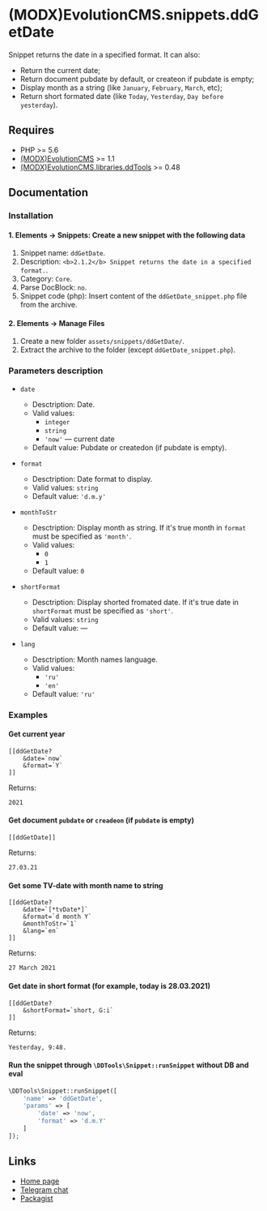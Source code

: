 # (MODX)EvolutionCMS.snippets.ddGetDate

Snippet returns the date in a specified format. It can also:
* Return the current date;
* Return document pubdate by default, or createon if pubdate is empty;
* Display month as a string (like `January`, `February`, `March`, etc);
* Return short formated date (like `Today`, `Yesterday`, `Day before yesterday`).


## Requires

* PHP >= 5.6
* [(MODX)EvolutionCMS](https://github.com/evolution-cms/evolution) >= 1.1
* [(MODX)EvolutionCMS.libraries.ddTools](https://code.divandesign.biz/modx/ddtools) >= 0.48


## Documentation


### Installation


#### 1. Elements → Snippets: Create a new snippet with the following data

1. Snippet name: `ddGetDate`.
2. Description: `<b>2.1.2</b> Snippet returns the date in a specified format.`.
3. Category: `Core`.
4. Parse DocBlock: `no`.
5. Snippet code (php): Insert content of the `ddGetDate_snippet.php` file from the archive.


#### 2. Elements → Manage Files

1. Create a new folder `assets/snippets/ddGetDate/`.
2. Extract the archive to the folder (except `ddGetDate_snippet.php`).


### Parameters description

* `date`
	* Desctription: Date.
	* Valid values:
		* `integer`
		* `string`
		* `'now'` — current date
	* Default value: Pubdate or createdon (if pubdate is empty).
	
* `format`
	* Desctription: Date format to display.
	* Valid values: `string`
	* Default value: `'d.m.y'`
	
* `monthToStr`
	* Desctription: Display month as string. If it's true month in `format` must be specified as `'month'`.
	* Valid values:
		* `0`
		* `1`
	* Default value: `0`
	
* `shortFormat`
	* Desctription: Display shorted fromated date. If it's true date in `shortFormat` must be specified as `'short'`.
	* Valid values: `string`
	* Default value: —
	
* `lang`
	* Desctription: Month names language.
	* Valid values:
		* `'ru'`
		* `'en'`
	* Default value: `'ru'`


### Examples


#### Get current year

```
[[ddGetDate?
	&date=`now`
	&format=`Y`
]]
```

Returns:

```
2021
```


#### Get document `pubdate` or `creadeon` (if `pubdate` is empty)

```
[[ddGetDate]]
```

Returns:

```
27.03.21
```


#### Get some TV-date with month name to string

```
[[ddGetDate?
	&date=`[*tvDate*]`
	&format=`d month Y`
	&monthToStr=`1`
	&lang=`en`
]]
```

Returns:

```
27 March 2021
```


#### Get date in short format (for example, today is 28.03.2021)

```
[[ddGetDate?
	&shortFormat=`short, G:i`
]]
```

Returns:

```
Yesterday, 9:48.
```


#### Run the snippet through `\DDTools\Snippet::runSnippet` without DB and eval

```php
\DDTools\Snippet::runSnippet([
	'name' => 'ddGetDate',
	'params' => [
		'date' => 'now',
		'format' => 'd.m.Y'
	]
]);
```


## Links

* [Home page](https://code.divandesign.biz/modx/ddgetdate)
* [Telegram chat](https://t.me/dd_code)
* [Packagist](https://packagist.org/packages/dd/evolutioncms-snippets-ddgetdate)


<link rel="stylesheet" type="text/css" href="https://DivanDesign.ru/assets/files/ddMarkdown.css" />
